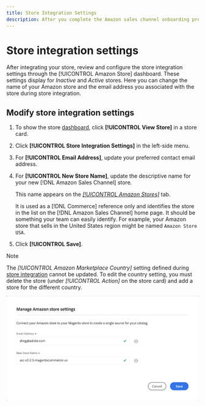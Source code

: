 ```yaml
---
title: Store Integration Settings
description: After you complete the Amazon sales channel onboarding process, review and configure the store integration settings through the [!UICONTROL Amazon Store] dashboard
---
```


# Store integration settings

After integrating your store, review and configure the store integration settings through the [!UICONTROL Amazon Store] dashboard. These settings display for *Inactive* and *Active* stores. Here you can change the name of your Amazon store and the email address you associated with the store during store integration.

## Modify store integration settings

1. To show the store [dashboard](./amazon-store-dashboard.md), click **[!UICONTROL View Store]** in a store card.

1. Click **[!UICONTROL Store Integration Settings]** in the left-side menu.

1. For **[!UICONTROL Email Address]**, update your preferred contact email address.

1. For **[!UICONTROL New Store Name]**, update the descriptive name for your new [!DNL Amazon Sales Channel] store. 

   This name appears on the [_[!UICONTROL Amazon Stores]_](./managing-stores.md) tab.

   It is used as a [!DNL Commerce] reference only and identifies the store in the list on the [!DNL Amazon Sales Channel] home page. It should be something your team can easily identify. For example, your Amazon store that sells in the United States region might be named `Amazon Store USA`.

1. Click **[!UICONTROL Save]**.

>[!NOTE]
>
>The _[!UICONTROL Amazon Marketplace Country]_ setting defined during [store integration](./store-integration.md) cannot be updated. To edit the country setting, you must delete the store (under _[!UICONTROL Action]_ on the store card) and add a store for the different country.

![Store integration settings](assets/amazon-store-settings.png)
